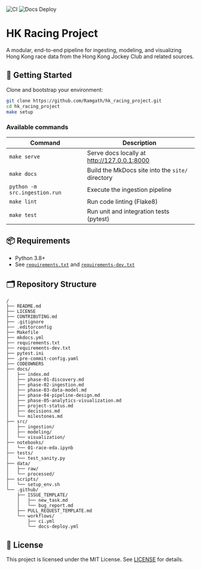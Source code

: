 ![CI](https://github.com/Ramgath/hk_racing_project/actions/workflows/ci.yml/badge.svg)
![Docs Deploy](https://github.com/Ramgath/hk_racing_project/actions/workflows/docs-deploy.yml/badge.svg)


# HK Racing Project

A modular, end-to-end pipeline for ingesting, modeling, and visualizing Hong Kong race data from the Hong Kong Jockey Club and related sources.

## 🚀 Getting Started

Clone and bootstrap your environment:

```bash
git clone https://github.com/Ramgath/hk_racing_project.git
cd hk_racing_project
make setup
```

### Available commands

| Command                       | Description                                      |
|-------------------------------|--------------------------------------------------|
| `make serve`                  | Serve docs locally at http://127.0.0.1:8000      |
| `make docs`                   | Build the MkDocs site into the `site/` directory |
| `python -m src.ingestion.run` | Execute the ingestion pipeline                   |
| `make lint`                   | Run code linting (Flake8)                        |
| `make test`                   | Run unit and integration tests (pytest)          |

## 📦 Requirements

- Python 3.8+
- See [`requirements.txt`](requirements.txt) and [`requirements-dev.txt`](requirements-dev.txt)

## 🗂️ Repository Structure

```
/
├── README.md
├── LICENSE
├── CONTRIBUTING.md
├── .gitignore
├── .editorconfig
├── Makefile
├── mkdocs.yml
├── requirements.txt
├── requirements-dev.txt
├── pytest.ini
├── .pre-commit-config.yaml
├── CODEOWNERS
├── docs/
│   ├── index.md
│   ├── phase-01-discovery.md
│   ├── phase-02-ingestion.md
│   ├── phase-03-data-model.md
│   ├── phase-04-pipeline-design.md
│   ├── phase-05-analytics-visualization.md
│   ├── project-status.md
│   ├── decisions.md
│   └── milestones.md
├── src/
│   ├── ingestion/
│   ├── modeling/
│   └── visualization/
├── notebooks/
│   └── 01-race-eda.ipynb
├── tests/
│   └── test_sanity.py
├── data/
│   ├── raw/
│   └── processed/
├── scripts/
│   └── setup_env.sh
└── .github/
    ├── ISSUE_TEMPLATE/
    │   ├── new_task.md
    │   └── bug_report.md
    ├── PULL_REQUEST_TEMPLATE.md
    └── workflows/
        ├── ci.yml
        └── docs-deploy.yml
```

## 📜 License

This project is licensed under the MIT License. See [LICENSE](LICENSE) for details.
